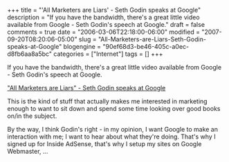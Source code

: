 +++
title = "'All Marketers are Liars' - Seth Godin speaks at Google"
description = "If you have the bandwidth, there's a great little video available from Google - Seth Godin's speech at Google."
draft = false
comments = true
date = "2006-03-06T22:18:00-06:00"
modified = "2007-09-20T08:20:06-05:00"
slug = "All-Marketers-are-Liars-Seth-Godin-speaks-at-Google"
blogengine = "90ef68d3-be46-405c-a0ec-d8fb6aa8a5bc"
categories = ["Internet"]
tags = []
+++

<p>
If you have the bandwidth, there&#39;s a great little video available from Google - Seth Godin&#39;s speech at Google.
</p>
<p>
<a href="http://video.google.com/videoplay?docid=-6909078385965257294&amp;q=seth+godin">&quot;All Marketers are Liars&quot; - Seth Godin speaks at Google</a><!--more--><!--adsense-->
</p>
<p>
This is the kind of stuff that actually makes me interested in marketing enough to want to sit down and spend some time looking over good books on/in the subject.
</p>
<p>
By the way, I think Godin&#39;s right - in my opinion, I want Google to make an interaction with me; I want to hear about what they&#39;re doing.  That&#39;s why I signed up for Inside AdSense, that&#39;s why I setup my sites on Google Webmaster, ...
</p>

